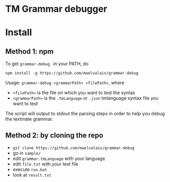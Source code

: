 
TM Grammar debugger
====

# Install

## Method 1: npm

To get `grammar-debug ` in your PATH, do

    npm install -g https://github.com/maelvalais/grammar-debug

Usage: `grammar-debug <grammarPath> <filePath>`, where
- `<filePath>` is the file on which you want to test the syntax
- `<grammarPath>` is the `.tmLanguage` or `.json` tmlanguage syntax file
  you want to test

The script will output to stdout the parsing steps in order to
help you debug the textmate grammar.

## Method 2: by cloning the repo
* `git clone https://github.com/maelvalais/grammar-debug`
* go in `sample/`
* edit `grammar.tmLanguage` with your language
* edit `file.txt` with your test file
* execute `run.bat`
* look at `result.txt`
